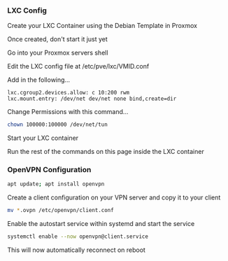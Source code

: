 ### LXC Config

Create your LXC Container using the Debian Template in Proxmox

Once created, don't start it just yet

Go into your Proxmox servers shell

Edit the LXC config file at /etc/pve/lxc/VMID.conf

Add in the following…

```
lxc.cgroup2.devices.allow: c 10:200 rwm
lxc.mount.entry: /dev/net dev/net none bind,create=dir
```

Change Permissions with this command…

```bash
chown 100000:100000 /dev/net/tun
```

Start your LXC container

Run the rest of the commands on this page inside the LXC container

### OpenVPN Configuration

```bash
apt update; apt install openvpn
```

Create a client configuration on your VPN server and copy it to your client

```bash
mv *.ovpn /etc/openvpn/client.conf
```

Enable the autostart service within systemd and start the service

```bash
systemctl enable --now openvpn@client.service
```

This will now automatically reconnect on reboot